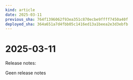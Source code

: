 ```yaml
---
kind: article
date: 2025-03-11
previous_sha: 764f1396062f93ea351c870ecbe9ffff7450a40f
deployed_sha: 364a651a7d4fbb05c1416ed13a1beea2e3d3ebfb
---
```


# 2025-03-11

Release notes:

Geen release notes
